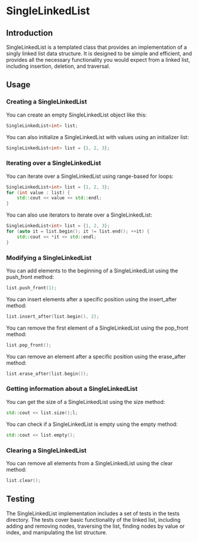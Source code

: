 # SingleLinkedList

## Introduction
SingleLinkedList is a templated class that provides an implementation of a singly linked list data structure. It is designed to be simple and efficient, and provides all the necessary functionality you would expect from a linked list, including insertion, deletion, and traversal.



## Usage
### Creating a SingleLinkedList
You can create an empty SingleLinkedList object like this:
```cpp
SingleLinkedList<int> list;
```
You can also initialize a SingleLinkedList with values using an initializer list:
```cpp
SingleLinkedList<int> list = {1, 2, 3};
```


### Iterating over a SingleLinkedList
You can iterate over a SingleLinkedList using range-based for loops:
```cpp
SingleLinkedList<int> list = {1, 2, 3};
for (int value : list) {
    std::cout << value << std::endl;
}
```
You can also use iterators to iterate over a SingleLinkedList:
```cpp
SingleLinkedList<int> list = {1, 2, 3};
for (auto it = list.begin(); it != list.end(); ++it) {
    std::cout << *it << std::endl;
}
```


### Modifying a SingleLinkedList
You can add elements to the beginning of a SingleLinkedList using the push_front method:
```cpp
list.push_front(1);
```
You can insert elements after a specific position using the insert_after method:
```cpp
list.insert_after(list.begin(), 2);
```
You can remove the first element of a SingleLinkedList using the pop_front method:
```cpp
list.pop_front();
```
You can remove an element after a specific position using the erase_after method:
```cpp
list.erase_after(list.begin());
```


### Getting information about a SingleLinkedList
You can get the size of a SingleLinkedList using the size method:
```cpp
std::cout << list.size();l;
```
You can check if a SingleLinkedList is empty using the empty method:
```cpp
std::cout << list.empty();
```


### Clearing a SingleLinkedList
You can remove all elements from a SingleLinkedList using the clear method:
```cpp
list.clear();
```


## Testing
The SingleLinkedList implementation includes a set of tests in the tests directory. The tests cover basic functionality of the linked list, including adding and removing nodes, traversing the list, finding nodes by value or index, and manipulating the list structure.